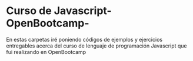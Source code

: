 # Curso de Javascript-OpenBootcamp-
En estas carpetas iré poniendo códigos de ejemplos y ejercicios entregables acerca del curso de lenguaje de programación Javascript que fui realizando en OpenBootcamp

